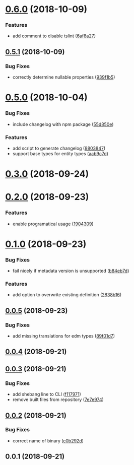 <a name="0.6.0"></a>
# [0.6.0](https://github.com/krlwlfrt/odata-metadata-to-typescript-interfaces/compare/v0.5.1...v0.6.0) (2018-10-09)


### Features

* add comment to disable tslint ([6af8a27](https://github.com/krlwlfrt/odata-metadata-to-typescript-interfaces/commit/6af8a27))



<a name="0.5.1"></a>
## [0.5.1](https://github.com/krlwlfrt/odata-metadata-to-typescript-interfaces/compare/v0.5.0...v0.5.1) (2018-10-09)


### Bug Fixes

* correctly determine nullable properties ([939f1b5](https://github.com/krlwlfrt/odata-metadata-to-typescript-interfaces/commit/939f1b5))



<a name="0.5.0"></a>
# [0.5.0](https://github.com/krlwlfrt/odata-metadata-to-typescript-interfaces/compare/v0.3.0...v0.5.0) (2018-10-04)


### Bug Fixes

* include changelog with npm package ([55d850e](https://github.com/krlwlfrt/odata-metadata-to-typescript-interfaces/commit/55d850e))


### Features

* add script to generate changelog ([8803847](https://github.com/krlwlfrt/odata-metadata-to-typescript-interfaces/commit/8803847))
* support base types for entity types ([aab9c7d](https://github.com/krlwlfrt/odata-metadata-to-typescript-interfaces/commit/aab9c7d))



<a name="0.3.0"></a>
# [0.3.0](https://github.com/krlwlfrt/odata-metadata-to-typescript-interfaces/compare/v0.2.0...v0.3.0) (2018-09-24)



<a name="0.2.0"></a>
# [0.2.0](https://github.com/krlwlfrt/odata-metadata-to-typescript-interfaces/compare/v0.1.0...v0.2.0) (2018-09-23)


### Features

* enable programatical usage ([1904309](https://github.com/krlwlfrt/odata-metadata-to-typescript-interfaces/commit/1904309))



<a name="0.1.0"></a>
# [0.1.0](https://github.com/krlwlfrt/odata-metadata-to-typescript-interfaces/compare/v0.0.5...v0.1.0) (2018-09-23)


### Bug Fixes

* fail nicely if metadata version is unsupported ([b84eb7d](https://github.com/krlwlfrt/odata-metadata-to-typescript-interfaces/commit/b84eb7d))


### Features

* add option to overwrite existing definition ([2838b16](https://github.com/krlwlfrt/odata-metadata-to-typescript-interfaces/commit/2838b16))



<a name="0.0.5"></a>
## [0.0.5](https://github.com/krlwlfrt/odata-metadata-to-typescript-interfaces/compare/v0.0.4...v0.0.5) (2018-09-23)


### Bug Fixes

* add missing translations for edm types ([89f01d7](https://github.com/krlwlfrt/odata-metadata-to-typescript-interfaces/commit/89f01d7))



<a name="0.0.4"></a>
## [0.0.4](https://github.com/krlwlfrt/odata-metadata-to-typescript-interfaces/compare/v0.0.3...v0.0.4) (2018-09-21)



<a name="0.0.3"></a>
## [0.0.3](https://github.com/krlwlfrt/odata-metadata-to-typescript-interfaces/compare/v0.0.2...v0.0.3) (2018-09-21)


### Bug Fixes

* add shebang line to CLI ([f117971](https://github.com/krlwlfrt/odata-metadata-to-typescript-interfaces/commit/f117971))
* remove built files from repository ([7e7e974](https://github.com/krlwlfrt/odata-metadata-to-typescript-interfaces/commit/7e7e974))



<a name="0.0.2"></a>
## [0.0.2](https://github.com/krlwlfrt/odata-metadata-to-typescript-interfaces/compare/v0.0.1...v0.0.2) (2018-09-21)


### Bug Fixes

* correct name of binary ([c0b292d](https://github.com/krlwlfrt/odata-metadata-to-typescript-interfaces/commit/c0b292d))



<a name="0.0.1"></a>
## 0.0.1 (2018-09-21)



